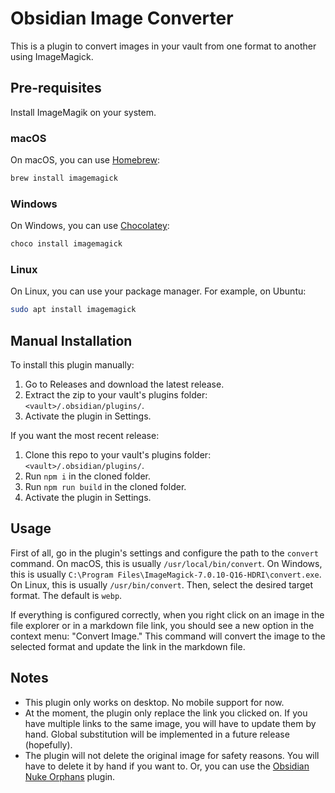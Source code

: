 # Obsidian Image Converter

This is a plugin to convert images in your vault from one format to another using ImageMagick.

## Pre-requisites

Install ImageMagik on your system.

### macOS

On macOS, you can use [Homebrew](https://brew.sh/):

```bash
brew install imagemagick
```

### Windows

On Windows, you can use [Chocolatey](https://chocolatey.org/):

```bash
choco install imagemagick
```

### Linux

On Linux, you can use your package manager. For example, on Ubuntu:

```bash
sudo apt install imagemagick
```

## Manual Installation

To install this plugin manually:

1. Go to Releases and download the latest release.
2. Extract the zip to your vault's plugins folder: `<vault>/.obsidian/plugins/`.
3. Activate the plugin in Settings.

If you want the most recent release:

1. Clone this repo to your vault's plugins folder: `<vault>/.obsidian/plugins/`.
2. Run `npm i` in the cloned folder.
3. Run `npm run build` in the cloned folder.
4. Activate the plugin in Settings.

## Usage

First of all, go in the plugin's settings and configure the path to the `convert` command. On macOS, this is usually `/usr/local/bin/convert`. On Windows, this is usually `C:\Program Files\ImageMagick-7.0.10-Q16-HDRI\convert.exe`. On Linux, this is usually `/usr/bin/convert`. Then, select the desired target format. The default is `webp`.

If everything is configured correctly, when you right click on an image in the file explorer or in a markdown file link, you should see a new option in the context menu: "Convert Image." This command will convert the image to the selected format and update the link in the markdown file.

## Notes

-   This plugin only works on desktop. No mobile support for now.
-   At the moment, the plugin only replace the link you clicked on. If you have multiple links to the same image, you will have to update them by hand. Global substitution will be implemented in a future release (hopefully).
-   The plugin will not delete the original image for safety reasons. You will have to delete it by hand if you want to. Or, you can use the [Obsidian Nuke Orphans](https://github.com/sandorex/nuke-orphans-plugin) plugin.
